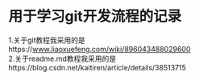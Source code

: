 用于学习git开发流程的记录
=======================
1.关于git教程我采用的是https://www.liaoxuefeng.com/wiki/896043488029600<br>
2.关于readme.md教程我采用的是https://blog.csdn.net/kaitiren/article/details/38513715<br>
